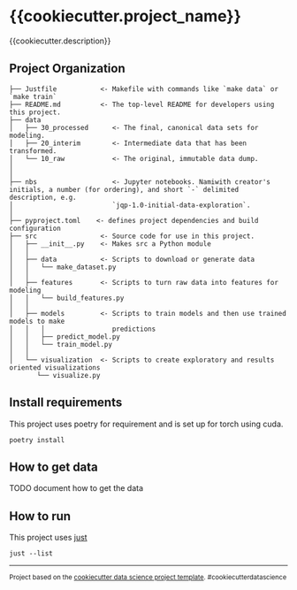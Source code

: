 # {{cookiecutter.project_name}}

{{cookiecutter.description}}

## Project Organization

    ├── Justfile           <- Makefile with commands like `make data` or `make train`
    ├── README.md          <- The top-level README for developers using this project.
    ├── data
    │   ├── 30_processed      <- The final, canonical data sets for modeling.
    │   ├── 20_interim        <- Intermediate data that has been transformed.
    │   └── 10_raw            <- The original, immutable data dump.
    │
    │
    ├── nbs                   <- Jupyter notebooks. Namiwith creator's initials, a number (for ordering), and short `-` delimited description, e.g.
    │                         `jqp-1.0-initial-data-exploration`.
    │
    ├── pyproject.toml    <- defines project dependencies and build configuration
    ├── src                <- Source code for use in this project.
    │   ├── __init__.py    <- Makes src a Python module
    │   │
    │   ├── data           <- Scripts to download or generate data
    │   │   └── make_dataset.py
    │   │
    │   ├── features       <- Scripts to turn raw data into features for modeling
    │   │   └── build_features.py
    │   │
    │   ├── models         <- Scripts to train models and then use trained models to make
    │   │   │                 predictions
    │   │   ├── predict_model.py
    │   │   └── train_model.py
    │   │
    │   └── visualization  <- Scripts to create exploratory and results oriented visualizations
           └── visualize.py


## Install requirements

This project uses poetry for requirement and is set up for torch using cuda.
```
poetry install
```

## How to get data

TODO document how to get the data

## How to run

This project uses [just](https://github.com/casey/just)

~~~
just --list
~~~

--------

<p><small>Project based on the <a target="_blank" href="https://drivendata.github.io/cookiecutter-data-science/">cookiecutter data science project template</a>. #cookiecutterdatascience</small></p>
